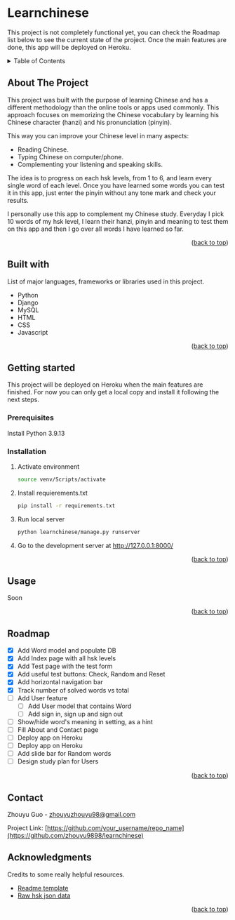 <a name="readme-top"></a>

# Learnchinese

This project is not completely functional yet, you can check the Roadmap list below to see the current state of the project. Once the main features are done, this app will be deployed on Heroku.

<details>
  <summary>Table of Contents</summary>
  <ol>
    <li><a href="#about-the-project">About The Project</a></li>
    <li><a href="#built-with">Built With</a></li>
    <li>
      <a href="#getting-started">Getting Started</a>
      <ul>
        <li><a href="#prerequisites">Prerequisites</a></li>
        <li><a href="#installation">Installation</a></li>
      </ul>
    </li>
    <li><a href="#usage">Usage</a></li>
    <li><a href="#roadmap">Roadmap</a></li>
    <li><a href="#contact">Contact</a></li>
    <li><a href="#acknowledgments">Acknowledgments</a></li>
  </ol>
</details>

## About The Project

This project was built with the purpose of learning Chinese and has a different methodology than the online tools or apps used commonly. This approach focuses on memorizing the Chinese vocabulary by learning his Chinese character (hanzi) and his pronunciation (pinyin).

This way you can improve your Chinese level in many aspects:
* Reading Chinese.
* Typing Chinese on computer/phone.
* Complementing your listening and speaking skills.

The idea is to progress on each hsk levels, from 1 to 6, and learn every single word of each level. Once you have learned some words you can test it in this app, just enter the pinyin without any tone mark and check your results.

I personally use this app to complement my Chinese study. Everyday I pick 10 words of my hsk level, I learn their hanzi, pinyin and meaning to test them on this app and then I go over all words I have learned so far.

<p align="right">(<a href="#readme-top">back to top</a>)</p>

## Built with
List of major languages, frameworks or libraries used in this project.
* Python
* Django
* MySQL
* HTML
* CSS
* Javascript

<p align="right">(<a href="#readme-top">back to top</a>)</p>

## Getting started

This project will be deployed on Heroku when the main features are finished. For now you can only get a local copy and install it following the next steps.

### Prerequisites

Install Python 3.9.13

### Installation

1. Activate environment
   ```sh
   source venv/Scripts/activate
   ```
2. Install requierements.txt
   ```sh
   pip install -r requirements.txt
   ```
3. Run local server
   ```sh
   python learnchinese/manage.py runserver
   ```
4. Go to the development server at http://127.0.0.1:8000/

<p align="right">(<a href="#readme-top">back to top</a>)</p>

## Usage

Soon

<p align="right">(<a href="#readme-top">back to top</a>)</p>

## Roadmap

- [x] Add Word model and populate DB
- [x] Add Index page with all hsk levels
- [x] Add Test page with the test form
- [x] Add useful test buttons: Check, Random and Reset
- [x] Add horizontal navigation bar
- [x] Track number of solved words vs total
- [ ] Add User feature
    - [ ] Add User model that contains Word
    - [ ] Add sign in, sign up and sign out
- [ ] Show/hide word's meaning in setting, as a hint
- [ ] Fill About and Contact page
- [ ] Deploy app on Heroku
- [ ] Deploy app on Heroku
- [ ] Add slide bar for Random words
- [ ] Design study plan for Users

<p align="right">(<a href="#readme-top">back to top</a>)</p>

## Contact

Zhouyu Guo - zhouyuzhouyu98@gmail.com

Project Link: [https://github.com/your_username/repo_name](https://github.com/zhouyu9898/learnchinese)

## Acknowledgments

Credits to some really helpful resources.

* [Readme template](https://github.com/othneildrew/Best-README-Template)
* [Raw hsk json data](https://github.com/gigacool/hanyu-shuiping-kaoshi)

<p align="right">(<a href="#readme-top">back to top</a>)</p>